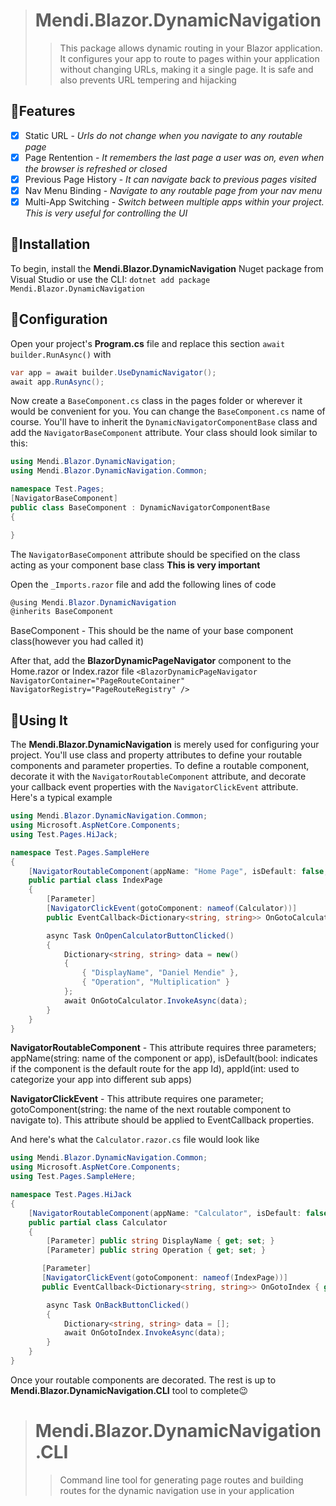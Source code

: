 > # Mendi.Blazor.DynamicNavigation
>>This package allows dynamic routing in your Blazor application. It configures your app to route to pages within your application without changing URLs, making it a single page. It is safe and also prevents URL tempering and hijacking

## 👏Features
- [x] Static URL - *Urls do not change when you navigate to any routable page*
- [x] Page Rentention - *It remembers the last page a user was on, even when the browser is refreshed or closed*
- [x] Previous Page History - *It can navigate back to previous pages visited*
- [x] Nav Menu Binding - *Navigate to any routable page from your nav menu*
- [x] Multi-App Switching - *Switch between multiple apps within your project. This is very useful for controlling the UI*

## 📖Installation
To begin, install the **Mendi.Blazor.DynamicNavigation** Nuget package from Visual Studio or use the CLI: 
`dotnet add package Mendi.Blazor.DynamicNavigation` 

## 🔧Configuration

Open your project's **Program.cs** file and replace this section ```await builder.RunAsync()``` with
```csharp
var app = await builder.UseDynamicNavigator();
await app.RunAsync();
```

Now create a `BaseComponent.cs` class in the pages folder or wherever it would be convenient for you. You can change the `BaseComponent.cs` name of course.
You'll have to inherit the `DynamicNavigatorComponentBase` class and add the `NavigatorBaseComponent` attribute. Your class should look similar to this:
```csharp
using Mendi.Blazor.DynamicNavigation;
using Mendi.Blazor.DynamicNavigation.Common;

namespace Test.Pages;
[NavigatorBaseComponent]
public class BaseComponent : DynamicNavigatorComponentBase
{

}
```
The `NavigatorBaseComponent` attribute should be specified on the class acting as your component base class **This is very important**

Open the `_Imports.razor` file and add the following lines of code
``` csharp
@using Mendi.Blazor.DynamicNavigation
@inherits BaseComponent
```
BaseComponent - This should be the name of your base component class(however you had called it)

After that, add the **BlazorDynamicPageNavigator** component to the Home.razor or Index.razor file `<BlazorDynamicPageNavigator NavigatorContainer="PageRouteContainer" NavigatorRegistry="PageRouteRegistry" />`

## 🚀Using It

The **Mendi.Blazor.DynamicNavigation** is merely used for configuring your project. You'll use class and property attributes to define your routable components and parameter properties. 
To define a routable component, decorate it with the `NavigatorRoutableComponent` attribute, and decorate your callback event properties with the `NavigatorClickEvent` attribute. Here's a typical example

``` csharp
using Mendi.Blazor.DynamicNavigation.Common;
using Microsoft.AspNetCore.Components;
using Test.Pages.HiJack;

namespace Test.Pages.SampleHere
{
    [NavigatorRoutableComponent(appName: "Home Page", isDefault: false, appId: 1)]
    public partial class IndexPage
    {
        [Parameter]
        [NavigatorClickEvent(gotoComponent: nameof(Calculator))]
        public EventCallback<Dictionary<string, string>> OnGotoCalculator { get; set; }

        async Task OnOpenCalculatorButtonClicked()
        {
            Dictionary<string, string> data = new()
            {
                { "DisplayName", "Daniel Mendie" },
                { "Operation", "Multiplication" }
            };
            await OnGotoCalculator.InvokeAsync(data);
        }
    }
}
```
**NavigatorRoutableComponent** - This attribute requires three parameters; appName(string: name of the component or app), isDefault(bool: indicates if the component is the default route for the app Id), appId(int: used to categorize your app into different sub apps)

**NavigatorClickEvent** - This attribute requires one parameter; gotoComponent(string: the name of the next routable component to navigate to). This attribute should be applied to EventCallback properties.

And here's what the `Calculator.razor.cs` file would look like
``` csharp
using Mendi.Blazor.DynamicNavigation.Common;
using Microsoft.AspNetCore.Components;
using Test.Pages.SampleHere;

namespace Test.Pages.HiJack
{
    [NavigatorRoutableComponent(appName: "Calculator", isDefault: false, appId: 1)]
    public partial class Calculator
    {
        [Parameter] public string DisplayName { get; set; }
        [Parameter] public string Operation { get; set; }

       [Parameter]
       [NavigatorClickEvent(gotoComponent: nameof(IndexPage))]
       public EventCallback<Dictionary<string, string>> OnGotoIndex { get; set; }

        async Task OnBackButtonClicked()
        {
            Dictionary<string, string> data = [];
            await OnGotoIndex.InvokeAsync(data);
        }
    }
}

```

Once your routable components are decorated. The rest is up to **Mendi.Blazor.DynamicNavigation.CLI** tool to complete😉



> # Mendi.Blazor.DynamicNavigation.CLI
>>Command line tool for generating page routes and building routes for the dynamic navigation use in your application

